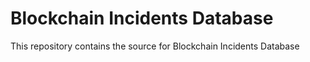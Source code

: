 # Blockchain Incidents Database
This repository contains the source for Blockchain Incidents Database
